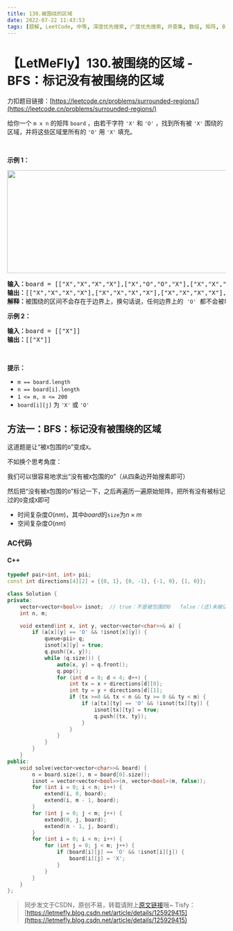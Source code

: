 ```yaml
---
title: 130.被围绕的区域
date: 2022-07-22 11:43:53
tags: [题解, LeetCode, 中等, 深度优先搜索, 广度优先搜索, 并查集, 数组, 矩阵, BFS]
---
```


# 【LetMeFly】130.被围绕的区域 - BFS：标记没有被围绕的区域

力扣题目链接：[https://leetcode.cn/problems/surrounded-regions/](https://leetcode.cn/problems/surrounded-regions/)

给你一个 <code>m x n</code> 的矩阵 <code>board</code> ，由若干字符 <code>'X'</code> 和 <code>'O'</code> ，找到所有被 <code>'X'</code> 围绕的区域，并将这些区域里所有的 <code>'O'</code> 用 <code>'X'</code> 填充。
<div class="original__bRMd">
<div>
<p> </p>

<p><strong>示例 1：</strong></p>
<img alt="" src="https://assets.leetcode.com/uploads/2021/02/19/xogrid.jpg" style="width: 550px; height: 237px;" />
<pre>
<strong>输入：</strong>board = [["X","X","X","X"],["X","O","O","X"],["X","X","O","X"],["X","O","X","X"]]
<strong>输出：</strong>[["X","X","X","X"],["X","X","X","X"],["X","X","X","X"],["X","O","X","X"]]
<strong>解释：</strong>被围绕的区间不会存在于边界上，换句话说，任何边界上的 <code>'O'</code> 都不会被填充为 <code>'X'</code>。 任何不在边界上，或不与边界上的 <code>'O'</code> 相连的 <code>'O'</code> 最终都会被填充为 <code>'X'</code>。如果两个元素在水平或垂直方向相邻，则称它们是“相连”的。
</pre>

<p><strong>示例 2：</strong></p>

<pre>
<strong>输入：</strong>board = [["X"]]
<strong>输出：</strong>[["X"]]
</pre>

<p> </p>

<p><strong>提示：</strong></p>

<ul>
	<li><code>m == board.length</code></li>
	<li><code>n == board[i].length</code></li>
	<li><code>1 <= m, n <= 200</code></li>
	<li><code>board[i][j]</code> 为 <code>'X'</code> 或 <code>'O'</code></li>
</ul>
</div>
</div>


    
## 方法一：BFS：标记没有被围绕的区域

这道题是让“被```X```包围的```O```”变成```X```。

不如换个思考角度：

我们可以很容易地求出“没有被```X```包围的```O```”（从四条边开始搜素即可）

然后把“没有被```X```包围的```O```”标记一下，之后再遍历一遍原始矩阵，把所有没有被标记过的```O```变成```X```即可

+ 时间复杂度$O(nm)$，其中$board$的```size```为$n\times m$
+ 空间复杂度$O(nm)$

### AC代码

#### C++

```cpp
typedef pair<int, int> pii;
const int directions[4][2] = {{0, 1}, {0, -1}, {-1, 0}, {1, 0}};

class Solution {
private:
    vector<vector<bool>> isnot;  // true：不是被包围的O   false：(还)未被认定为“不是被包围的O”
    int n, m;

    void extend(int x, int y, vector<vector<char>>& a) {
        if (a[x][y] == 'O' && !isnot[x][y]) {
            queue<pii> q;
            isnot[x][y] = true;
            q.push({x, y});
            while (q.size()) {
                auto[x, y] = q.front();
                q.pop();
                for (int d = 0; d < 4; d++) {
                    int tx = x + directions[d][0];
                    int ty = y + directions[d][1];
                    if (tx >=0 && tx < n && ty >= 0 && ty < m) {
                        if (a[tx][ty] == 'O' && !isnot[tx][ty]) {
                            isnot[tx][ty] = true;
                            q.push({tx, ty});
                        }
                    }
                }
            }
        }
    }
public:
    void solve(vector<vector<char>>& board) {
        n = board.size(), m = board[0].size();
        isnot = vector<vector<bool>>(n, vector<bool>(m, false));
        for (int i = 0; i < n; i++) {
            extend(i, 0, board);
            extend(i, m - 1, board);
        }
        for (int j = 0; j < m; j++) {
            extend(0, j, board);
            extend(n - 1, j, board);
        }
        for (int i = 0; i < n; i++) {
            for (int j = 0; j < m; j++) {
                if (board[i][j] == 'O' && !isnot[i][j]) {
                    board[i][j] = 'X';
                }
            }
        }
    }
};
```

> 同步发文于CSDN，原创不易，转载请附上[原文链接](https://leetcode.letmefly.xyz/2022/07/22/LeetCode%200130.%E8%A2%AB%E5%9B%B4%E7%BB%95%E7%9A%84%E5%8C%BA%E5%9F%9F/)哦~
> Tisfy：[https://letmefly.blog.csdn.net/article/details/125929415](https://letmefly.blog.csdn.net/article/details/125929415)
